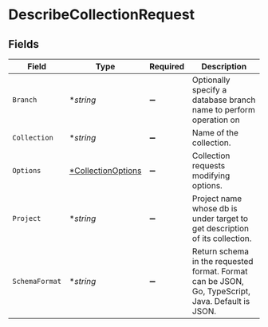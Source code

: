 # DescribeCollectionRequest


## Fields

| Field                                                                                             | Type                                                                                              | Required                                                                                          | Description                                                                                       |
| ------------------------------------------------------------------------------------------------- | ------------------------------------------------------------------------------------------------- | ------------------------------------------------------------------------------------------------- | ------------------------------------------------------------------------------------------------- |
| `Branch`                                                                                          | **string*                                                                                         | :heavy_minus_sign:                                                                                | Optionally specify a database branch name to perform operation on                                 |
| `Collection`                                                                                      | **string*                                                                                         | :heavy_minus_sign:                                                                                | Name of the collection.                                                                           |
| `Options`                                                                                         | [*CollectionOptions](../../models/shared/collectionoptions.md)                                    | :heavy_minus_sign:                                                                                | Collection requests modifying options.                                                            |
| `Project`                                                                                         | **string*                                                                                         | :heavy_minus_sign:                                                                                | Project name whose db is under target to get description of its collection.                       |
| `SchemaFormat`                                                                                    | **string*                                                                                         | :heavy_minus_sign:                                                                                | Return schema in the requested format. Format can be JSON, Go, TypeScript, Java. Default is JSON. |